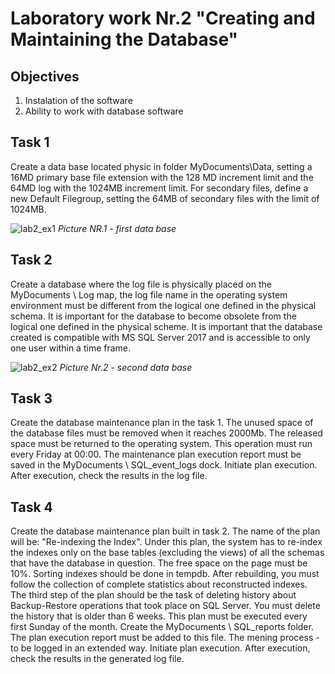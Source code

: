 # Laboratory work Nr.2 "Creating and Maintaining the Database"
## Objectives
1. Instalation of the software
2. Ability to work with database software

## Task 1

Create a data base located physic in folder MyDocuments\Data, setting a 16MD primary base file extension with the 128 MD increment limit and the 64MD log with the 1024MB increment limit. For secondary files, define a new Default Filegroup, setting the 64MB of secondary files with the limit of 1024MB.

![lab2_ex1](https://user-images.githubusercontent.com/24621285/45372266-383df680-b5f5-11e8-807f-0aa615fe2e32.PNG)
*Picture NR.1 - first data base*


## Task 2
Create a database where the log file is physically placed on the MyDocuments \ Log map, the log file name in the operating system environment must be different from the logical one defined in the physical schema. It is important for the database to become obsolete from the logical one defined in the physical scheme. It is important that the database created is compatible with MS SQL Server 2017 and is accessible to only one user within a time frame.

![lab2_ex2](https://user-images.githubusercontent.com/24621285/45373112-468d1200-b5f7-11e8-9449-771d69439491.PNG)
*Picture Nr.2 - second data base*

## Task 3

Create the database maintenance plan in the task 1. The unused space of the database files must be removed when it reaches 2000Mb. The released space must be returned to the operating system. This operation must run every Friday at 00:00. The maintenance plan execution report must be saved in the MyDocuments \ SQL_event_logs dock. Initiate plan execution. After execution, check the results in the log file.

## Task 4

Create the database maintenance plan built in task 2. The name of the plan will be: "Re-indexing the Index". Under this plan, the system has to re-index the indexes only on the base tables (excluding the views) of all the schemas that have the database in question. The free space on the page must be 10%. Sorting indexes should be done in tempdb. After rebuilding, you must follow the collection of complete statistics about reconstructed indexes. The third step of the plan should be the task of deleting history about Backup-Restore operations that took place on SQL Server. You must delete the history that is older than 6 weeks. This plan must be executed every first Sunday of the month. Create the MyDocuments \ SQL_reports folder. The plan execution report must be added to this file. The mening process - to be logged in an extended way. Initiate plan execution. After execution, check the results in the generated log file.

